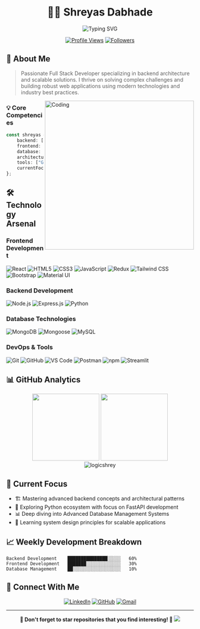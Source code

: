 <div align="center">
  
  # 👨‍💻 Shreyas Dabhade
  
  ![Typing SVG](https://readme-typing-svg.herokuapp.com?font=Fira+Code&pause=1000&color=2196F3&center=true&vCenter=true&width=435&lines=Full+Stack+Developer;Backend+Specialist;Problem+Solver)
  
  [![Profile Views](https://komarev.com/ghpvc/?username=logicshrey&color=blue&style=flat-square)](https://github.com/logicshrey)
  [![Followers](https://img.shields.io/github/followers/logicshrey?style=social)](https://github.com/logicshrey)
  
</div>

## 🚀 About Me

> Passionate Full Stack Developer specializing in backend architecture and scalable solutions. I thrive on solving complex challenges and building robust web applications using modern technologies and industry best practices.

<img align="right" alt="Coding" width="400" src="https://cdn.dribbble.com/users/1162077/screenshots/3848914/programmer.gif"/>

### 💡 Core Competencies

```typescript
const shreyas = {
    backend: ["Node.js", "Express.js", "Python"],
    frontend: ["React.js", "Redux", "Tailwind CSS"],
    database: ["MongoDB", "MySQL", "Mongoose"],
    architecture: ["REST APIs", "MVC"],
    tools: ["Git", "Streamlit", "VS Code", "Postman", "NPM"],
    currentFocus: "Building scalable backend systems"
};
```

## 🛠️ Technology Arsenal

### Frontend Development
![React](https://img.shields.io/badge/-React-61DAFB?style=for-the-badge&logo=react&logoColor=black)
![HTML5](https://img.shields.io/badge/-HTML5-E34F26?style=for-the-badge&logo=html5&logoColor=white)
![CSS3](https://img.shields.io/badge/-CSS3-1572B6?style=for-the-badge&logo=css3)
![JavaScript](https://img.shields.io/badge/-JavaScript-F7DF1E?style=for-the-badge&logo=javascript&logoColor=black)
![Redux](https://img.shields.io/badge/-Redux-764ABC?style=for-the-badge&logo=redux&logoColor=white)
![Tailwind CSS](https://img.shields.io/badge/-Tailwind%20CSS-38B2AC?style=for-the-badge&logo=tailwind-css&logoColor=white)
![Bootstrap](https://img.shields.io/badge/-Bootstrap-7952B3?style=for-the-badge&logo=bootstrap&logoColor=white)
![Material UI](https://img.shields.io/badge/-Material%20UI-0081CB?style=for-the-badge&logo=material-ui&logoColor=white)

### Backend Development
![Node.js](https://img.shields.io/badge/-Node.js-339933?style=for-the-badge&logo=node.js&logoColor=white)
![Express.js](https://img.shields.io/badge/-Express.js-000000?style=for-the-badge&logo=express)
![Python](https://img.shields.io/badge/-Python-3776AB?style=for-the-badge&logo=python&logoColor=white)

### Database Technologies
![MongoDB](https://img.shields.io/badge/-MongoDB-47A248?style=for-the-badge&logo=mongodb&logoColor=white)
![Mongoose](https://img.shields.io/badge/-Mongoose-880000?style=for-the-badge&logo=mongoose&logoColor=white)
![MySQL](https://img.shields.io/badge/-MySQL-4479A1?style=for-the-badge&logo=mysql&logoColor=white)

### DevOps & Tools
![Git](https://img.shields.io/badge/-Git-F05032?style=for-the-badge&logo=git&logoColor=white)
![GitHub](https://img.shields.io/badge/-GitHub-181717?style=for-the-badge&logo=github&logoColor=white)
![VS Code](https://img.shields.io/badge/-VS%20Code-007ACC?style=for-the-badge&logo=visual-studio-code&logoColor=white)
![Postman](https://img.shields.io/badge/-Postman-FF6C37?style=for-the-badge&logo=postman&logoColor=white)
![npm](https://img.shields.io/badge/-NPM-CB3837?style=for-the-badge&logo=npm&logoColor=white)
![Streamlit](https://img.shields.io/badge/-Streamlit-FF4B4B?style=for-the-badge&logo=streamlit&logoColor=white)

## 📊 GitHub Analytics

<div align="center">
  <img height="180em" src="https://github-readme-stats.vercel.app/api?username=logicshrey&show_icons=true&theme=tokyonight&include_all_commits=true&count_private=true"/>
  <img height="180em" src="https://github-readme-stats.vercel.app/api/top-langs/?username=logicshrey&layout=compact&langs_count=8&theme=tokyonight"/>
</div>

<div align="center">
  <img src="https://github-readme-streak-stats.herokuapp.com/?user=logicshrey&theme=tokyonight" alt="logicshrey" />
</div>

## 🎯 Current Focus

- 🏗️ Mastering advanced backend concepts and architectural patterns
- 🐍 Exploring Python ecosystem with focus on FastAPI development
- 📊 Deep diving into Advanced Database Management Systems
- 🔧 Learning system design principles for scalable applications

## 📈 Weekly Development Breakdown

```text
Backend Development    ███████████████░░░░░   60%
Frontend Development   ███████░░░░░░░░░░░░░   30%
Database Management    ██░░░░░░░░░░░░░░░░░░   10%
```

## 🤝 Connect With Me

<div align="center">
  
  [![LinkedIn](https://img.shields.io/badge/LinkedIn-0077B5?style=for-the-badge&logo=linkedin&logoColor=white)](https://www.linkedin.com/in/shreyas-dabhade-4aa036217/)
  [![GitHub](https://img.shields.io/badge/GitHub-100000?style=for-the-badge&logo=github&logoColor=white)](https://github.com/logicshrey)
  [![Gmail](https://img.shields.io/badge/Gmail-D14836?style=for-the-badge&logo=gmail&logoColor=white)](mailto:shreyasdabhade2004@gmail.com)
  
</div>

---

<div align="center">
  <b>🌟 Don't forget to star repositories that you find interesting! 🌟</b>
  
  <img src="https://capsule-render.vercel.app/api?type=waving&color=gradient&height=100&section=footer"/>
</div>
